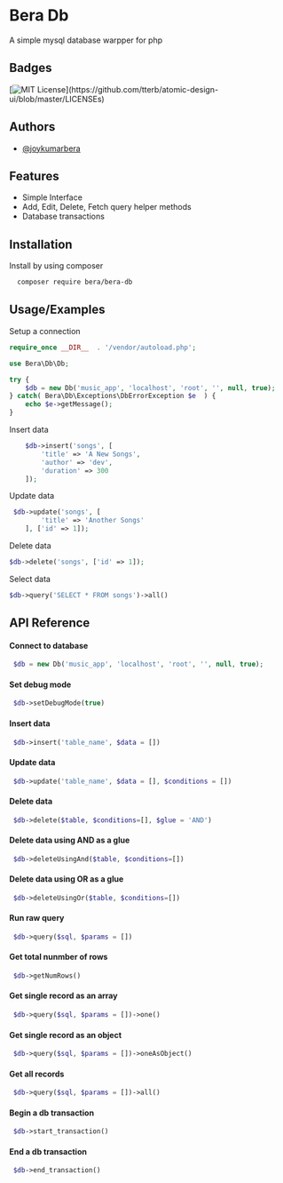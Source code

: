
# Bera Db

A simple mysql database warpper for php



## Badges

[![MIT License](https://img.shields.io/apm/l/atomic-design-ui.svg?)](https://github.com/tterb/atomic-design-ui/blob/master/LICENSEs)



## Authors

- [@joykumarbera](https://www.github.com/joykumarbera)

## Features

- Simple Interface
- Add, Edit, Delete, Fetch query helper methods
- Database transactions

## Installation

Install by using composer

```bash
  composer require bera/bera-db
```
    
## Usage/Examples

Setup a connection

```php
require_once __DIR__  . '/vendor/autoload.php';

use Bera\Db\Db;

try {
    $db = new Db('music_app', 'localhost', 'root', '', null, true);
} catch( Bera\Db\Exceptions\DbErrorException $e  ) {
    echo $e->getMessage();
}
```

Insert data

```php
    $db->insert('songs', [
        'title' => 'A New Songs',
        'author' => 'dev',
        'duration' => 300
    ]);
```

Update data

```php
 $db->update('songs', [
        'title' => 'Another Songs'
    ], ['id' => 1]);
```

Delete data

```php
$db->delete('songs', ['id' => 1]);
```

Select data

```php
$db->query('SELECT * FROM songs')->all()
```


## API Reference

#### Connect to database

```php
 $db = new Db('music_app', 'localhost', 'root', '', null, true);
```

#### Set debug mode

```php
 $db->setDebugMode(true)
```

#### Insert data

```php
 $db->insert('table_name', $data = [])
```
#### Update data

```php
 $db->update('table_name', $data = [], $conditions = [])
```
#### Delete data

```php
 $db->delete($table, $conditions=[], $glue = 'AND')
```
#### Delete data using AND as a glue

```php
 $db->deleteUsingAnd($table, $conditions=[])
```
#### Delete data using OR as a glue

```php
 $db->deleteUsingOr($table, $conditions=[])
```
#### Run raw query

```php
 $db->query($sql, $params = [])
```
#### Get total nunmber of rows

```php
 $db->getNumRows()
```
#### Get single record as an array

```php
 $db->query($sql, $params = [])->one()
```
#### Get single record as an object

```php
 $db->query($sql, $params = [])->oneAsObject()
```
#### Get all records

```php
 $db->query($sql, $params = [])->all()
```
#### Begin a db transaction

```php
 $db->start_transaction()
```
#### End a db transaction

```php
 $db->end_transaction()
```

